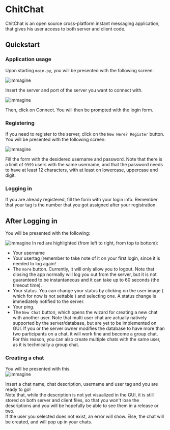 # ChitChat
ChitChat is an open source cross-platform instant messaging application, that gives his user access to both server and client code.

## Quickstart

### Application usage
Upon starting `main.py`, you will be presented with the following screen:<p>
![immagine](https://user-images.githubusercontent.com/64363733/201195556-92dc3066-1835-40dc-a039-eab349bb4521.png)<p>
Insert the server and port of the server you want to connect with.<p>
![immagine](https://user-images.githubusercontent.com/64363733/201196905-ef80cfe7-89a9-442c-8eba-5594436d6436.png)<p>
Then, click on Connect.
You will then be prompted with the login form.<p>
### Registering
If you need to register to the server, click on the `New Here? Register` button.  
You will be presented with the following screen:  <p>
![immagine](https://user-images.githubusercontent.com/64363733/201197347-80c36f24-aac2-46b7-9f19-147f4f531844.png)<p>
Fill the form with the desidered username and password. Note that there is a limit of `9999` users with the same username, and that the password needs to have at least 12 characters, with at least on lowercase, uppercase and digit.
### Logging in
If you are already registered, fill the form with your login info. Remember that your tag is the number that you got assigned after your registration.
## After Logging in
You will be presented with the following:<p>
![immagine](https://user-images.githubusercontent.com/64363733/201203810-b62ed603-a389-4595-a637-3879823ae884.png)
In red are highlighted (from left to right, from top to bottom):  
- Your username
- Your usertag (remember to take note of it on your first login, since it is needed to log again!
- The `more` button. Currently, it will only allow you to logout. Note that closing the app normally will log you out from the server, but it is not guaranteed to be instantaneous and it can take up to 60 seconds (the timeout time).
- Your status. You can change your status by clicking on the user image ( which for now is not settable ) and selecting one. A status change is immediately notified to the server.
- Your ping.
- The `New Chat` button, which opens the wizard for creating a new chat with another user. Note that multi user chat are actually natively supported by the server/database, but are yet to be implemented on GUI. If you or the server owner modifies the database to have more than two participants on a chat, it will work fine and become a group chat. For this reason, you can also create multiple chats with the same user, as it is technically a group chat.
### Creating a chat
You will be presented with this.  
![immagine](https://user-images.githubusercontent.com/64363733/201205573-4fcfadbb-a820-44a6-8566-cdbacbe30367.png)<p>
Insert a chat name, chat description, username and user tag and you are ready to go!  
Note that, while the description is not yet visualized in the GUI, it is still stored on both server and client files, so that you won't lose the descriptions and you will be hopefully be able to see them in a release or two.  
If the user you selected does not exist, an error will show. Else, the chat will be created, and will pop up in your chats.





